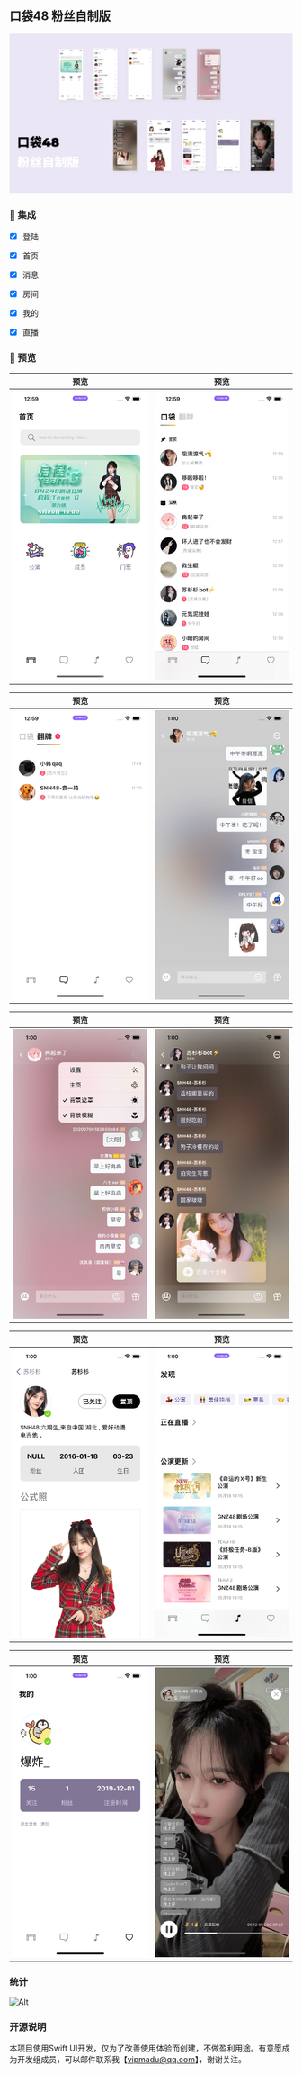 ## 口袋48 粉丝自制版


<img src="https://raw.githubusercontent.com/zhazhahan/pocket/main/version3/all.png">



### 🧰 集成
- [x] 登陆
- [x] 首页
- [x] 消息
- [x] 房间
- [x] 我的
- [x] 直播




### 👀 预览

预览             |  预览
:-------------------------:|:-------------------------:
<img src="https://raw.githubusercontent.com/zhazhahan/pocket/main/version3/1.png" width="340"> | <img src="https://raw.githubusercontent.com/zhazhahan/pocket/main/version3/2.png" width="340">

预览             |  预览
:-------------------------:|:-------------------------:
<img src="https://raw.githubusercontent.com/zhazhahan/pocket/main/version3/3.png" width="340"> | <img src="https://raw.githubusercontent.com/zhazhahan/pocket/main/version3/4.png" width="340">


预览             |  预览
:-------------------------:|:-------------------------:
<img src="https://raw.githubusercontent.com/zhazhahan/pocket/main/version3/5.png" width="340">  | <img src="https://raw.githubusercontent.com/zhazhahan/pocket/main/version3/6.png" width="340">


预览             |  预览
:-------------------------:|:-------------------------:
<img src="https://raw.githubusercontent.com/zhazhahan/pocket/main/version3/7.png" width="340">  | <img src="https://raw.githubusercontent.com/zhazhahan/pocket/main/version3/8.png" width="340">


预览             |  预览
:-------------------------:|:-------------------------:
<img src="https://raw.githubusercontent.com/zhazhahan/pocket/main/version3/9.png" width="340"> | <img src="https://raw.githubusercontent.com/zhazhahan/pocket/main/version3/10.png" width="340">



### 统计

![Alt](https://repobeats.axiom.co/api/embed/d39ee9bc6a91cdd83680108e4bf7dc9826150a87.svg "Repobeats analytics image")



### 开源说明
本项目使用Swift UI开发，仅为了改善使用体验而创建，不做盈利用途。有意愿成为开发组成员，可以邮件联系我【vipmadu@qq.com】，谢谢关注。

